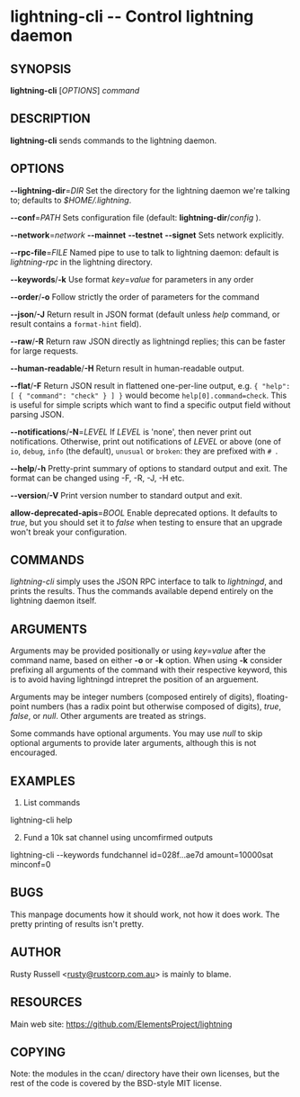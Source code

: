 lightning-cli -- Control lightning daemon
=========================================

SYNOPSIS
--------

**lightning-cli** \[*OPTIONS*\] *command*

DESCRIPTION
-----------

**lightning-cli** sends commands to the lightning daemon.

OPTIONS
-------

 **--lightning-dir**=*DIR*
Set the directory for the lightning daemon we're talking to; defaults to
*$HOME/.lightning*.

 **--conf**=*PATH*
Sets configuration file (default: **lightning-dir**/*config* ).

 **--network**=*network*
 **--mainnet**
 **--testnet**
 **--signet**
Sets network explicitly.

 **--rpc-file**=*FILE*
Named pipe to use to talk to lightning daemon: default is
*lightning-rpc* in the lightning directory.

 **--keywords**/**-k**
Use format *key*=*value* for parameters in any order

 **--order**/**-o**
Follow strictly the order of parameters for the command

 **--json**/**-J**
Return result in JSON format (default unless *help* command,
or result contains a `format-hint` field).

 **--raw**/**-R**
Return raw JSON directly as lightningd replies; this can be faster for
large requests.

 **--human-readable**/**-H**
Return result in human-readable output.

 **--flat**/**-F**
Return JSON result in flattened one-per-line output, e.g. `{ "help":
[ { "command": "check" } ] }` would become `help[0].command=check`.
This is useful for simple scripts which want to find a specific output
field without parsing JSON.

 **--notifications**/**-N**=*LEVEL*
If *LEVEL* is 'none', then never print out notifications.  Otherwise,
print out notifications of *LEVEL* or above (one of `io`, `debug`,
`info` (the default), `unusual` or `broken`: they are prefixed with `#
`.

 **--help**/**-h**
Pretty-print summary of options to standard output and exit.  The format can
be changed using -F, -R, -J, -H etc.

 **--version**/**-V**
Print version number to standard output and exit.

 **allow-deprecated-apis**=*BOOL*
Enable deprecated options. It defaults to *true*, but you should set
it to *false* when testing to ensure that an upgrade won't break your
configuration.

COMMANDS
--------

*lightning-cli* simply uses the JSON RPC interface to talk to
*lightningd*, and prints the results. Thus the commands available depend
entirely on the lightning daemon itself.

ARGUMENTS
---------

Arguments may be provided positionally or using *key*=*value* after the
command name, based on either **-o** or **-k** option. When using **-k** 
consider prefixing all arguments of the command with their respective keyword, 
this is to avoid having lightningd intrepret the position of an arguement. 

Arguments may be integer numbers (composed entirely of digits), floating-point 
numbers (has a radix point but otherwise composed of digits), *true*, *false*,
or *null*. Other arguments are treated as strings.

Some commands have optional arguments. You may use *null* to skip
optional arguments to provide later arguments, although this is not encouraged.

EXAMPLES
--------

1. List commands

lightning-cli help

2. Fund a 10k sat channel using uncomfirmed outputs

lightning-cli --keywords fundchannel id=028f...ae7d amount=10000sat minconf=0

BUGS
----

This manpage documents how it should work, not how it does work. The
pretty printing of results isn't pretty.

AUTHOR
------

Rusty Russell <<rusty@rustcorp.com.au>> is mainly to blame.

RESOURCES
---------

Main web site: <https://github.com/ElementsProject/lightning>

COPYING
-------

Note: the modules in the ccan/ directory have their own licenses, but
the rest of the code is covered by the BSD-style MIT license.


